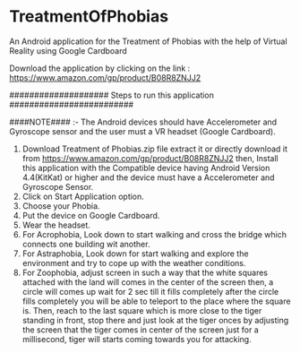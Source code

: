 # TreatmentOfPhobias
An Android application for the Treatment of Phobias with the help of Virtual Reality using Google Cardboard

Download the application by clicking on the link : https://www.amazon.com/gp/product/B08R8ZNJJ2

#################### Steps to run this application #########################

####NOTE#### :- The Android devices should have Accelerometer and Gyroscope sensor and the user must a VR headset (Google Cardboard).

1. Download Treatment of Phobias.zip file extract it or directly download it from https://www.amazon.com/gp/product/B08R8ZNJJ2 then, Install this application with the Compatible device having Android Version 4.4(KitKat) or higher and the device must have a Accelerometer and Gyroscope Sensor.
2. Click on Start Application option.
3. Choose your Phobia.
4. Put the device on Google Cardboard.
5. Wear the headset.
6. For Acrophobia, Look down to start walking and cross the bridge which connects one building wit another.
7. For Astraphobia, Look down for start walking and explore the environment and try to cope up with the weather conditions.
8. For Zoophobia, adjust screen in such a way that the white squares attached with the land will comes in the center of the screen then, a circle will comes up wait for 2 sec till it fills completely after the circle fills completely you will be able to teleport to the place where the square is. Then, reach to the last square which is more close to the tiger standing in front, stop there and just look at the tiger onces by adjusting the screen that the tiger comes in center of the screen just for a millisecond, tiger will starts coming towards you for attacking.
